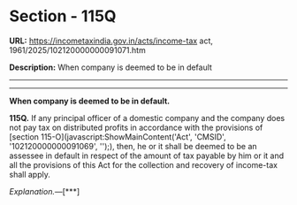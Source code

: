 # Section - 115Q

**URL:** https://incometaxindia.gov.in/acts/income-tax act, 1961/2025/102120000000091071.htm

**Description:** When company is deemed to be in default

---

****

**When company is deemed to be in default.**

**115Q.** If any principal officer of a domestic company and the company does not pay tax on distributed profits in accordance with the provisions of [section 115-O](javascript:ShowMainContent\('Act', 'CMSID', '102120000000091069', ''\);), then, he or it shall be deemed to be an assessee in default in respect of the amount of tax payable by him or it and all the provisions of this Act for the collection and recovery of income-tax shall apply.

_Explanation.—_[***]